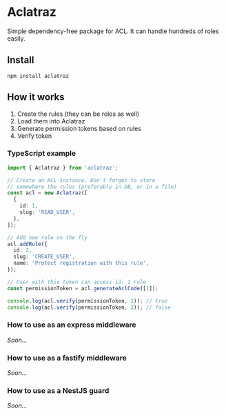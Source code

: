 # Aclatraz

Simple dependency-free package for ACL. It can handle hundreds of roles easily.

## Install

`npm install aclatraz`

## How it works

1. Create the rules (they can be roles as well)
2. Load them into Aclatraz
3. Generate permission tokens based on rules
4. Verify token

### TypeScript example

```typescript
import { Aclatraz } from 'aclatraz';

// Create an ACL instance. Don't forget to store
// somewhere the rules (preferably in DB, or in a file)
const acl = new Aclatraz([
  {
    id: 1,
    slug: 'READ_USER',
  },
]);

// Add new rule on the fly
acl.addRule({
  id: 2,
  slug: 'CREATE_USER',
  name: 'Protect registration with this rule',
});

// User with this token can access id: 1 rule
const permissionToken = acl.generateAclCode([1]);

console.log(acl.verify(permissionToken, 1)); // true
console.log(acl.verify(permissionToken, 2)); // false
```

### How to use as an express middleware

_Soon..._

### How to use as a fastify middleware

_Soon..._

### How to use as a NestJS guard

_Soon..._
